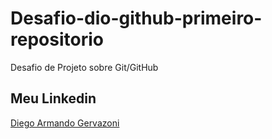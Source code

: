 # Desafio-dio-github-primeiro-repositorio
Desafio de Projeto sobre Git/GitHub

## Meu Linkedin
[Diego Armando Gervazoni](https://www.linkedin.com/in/diego-armando-gervazoni-a582b6164/)
